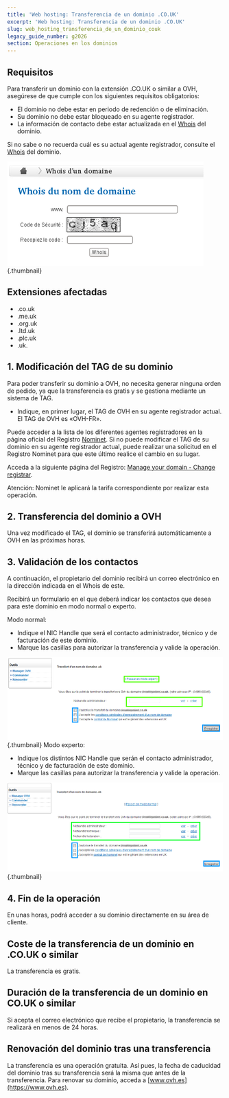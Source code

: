 ```yaml
---
title: 'Web hosting: Transferencia de un dominio .CO.UK'
excerpt: 'Web hosting: Transferencia de un dominio .CO.UK'
slug: web_hosting_transferencia_de_un_dominio_couk
legacy_guide_number: g2026
section: Operaciones en los dominios
---
```



## Requisitos
Para transferir un dominio con la extensión .CO.UK o similar a OVH, asegúrese de que cumple con los siguientes requisitos obligatorios: 


- El dominio no debe estar en periodo de redención o de eliminación. 
- Su dominio no debe estar bloqueado en su agente registrador. 
- La información de contacto debe estar actualizada en el [Whois](https://www.ovh.es/soporte/herramientas/check_whois.pl) del dominio. 


Si no sabe o no recuerda cuál es su actual agente registrador, consulte el [Whois](https://www.ovh.es/soporte/herramientas/check_whois.pl) del dominio.

![](images/img_3485.jpg){.thumbnail}


## Extensiones afectadas

- .co.uk
- .me.uk
- .org.uk
- .ltd.uk
- .plc.uk
- .uk.




## 1. Modificación del TAG de su dominio
Para poder transferir su dominio a OVH, no necesita generar ninguna orden de pedido, ya que la transferencia es gratis y se gestiona mediante un sistema de TAG. 


- Indique, en primer lugar, el TAG de OVH en su agente registrador actual. El TAG de OVH es «OVH-FR». 


Puede acceder a la lista de los diferentes agentes registradores en la página oficial del Registro [Nominet](http://www.nominet.uk/registrar-list).
Si no puede modificar el TAG de su dominio en su agente registrador actual, puede realizar una solicitud en el Registro Nominet para que este último realice el cambio en su lugar. 

Acceda a la siguiente página del Registro: [Manage your domain - Change registrar](http://www.nominet.org.uk/uk-domain-names/manage-your-domain/change-registrar).

Atención: Nominet le aplicará la tarifa correspondiente por realizar esta operación.


## 2. Transferencia del dominio a OVH
Una vez modificado el TAG, el dominio se transferirá automáticamente a OVH en las próximas horas.


## 3. Validación de los contactos
A continuación, el propietario del dominio recibirá un correo electrónico en la dirección indicada en el Whois de este. 

Recibirá un formulario en el que deberá indicar los contactos que desea para este dominio en modo normal o experto. 

Modo normal:

- Indique el NIC Handle que será el contacto administrador, técnico y de facturación de este dominio. 
- Marque las casillas para autorizar la transferencia y valide la operación.



![](images/img_3487.jpg){.thumbnail}
Modo experto:

- Indique los distintos NIC Handle que serán el contacto administrador, técnico y de facturación de este dominio. 
- Marque las casillas para autorizar la transferencia y valide la operación.



![](images/img_3486.jpg){.thumbnail}


## 4. Fin de la operación
En unas horas, podrá acceder a su dominio directamente en su área de cliente.


## Coste de la transferencia de un dominio en .CO.UK o similar
La transferencia es gratis.


## Duración de la transferencia de un dominio en CO.UK o similar
Si acepta el correo electrónico que recibe el propietario, la transferencia se realizará en menos de 24 horas.


## Renovación del dominio tras una transferencia
La transferencia es una operación gratuita. Así pues, la fecha de caducidad del dominio tras su transferencia será la misma que antes de la transferencia. Para renovar su dominio, acceda a [www.ovh.es](https://www.ovh.es).

